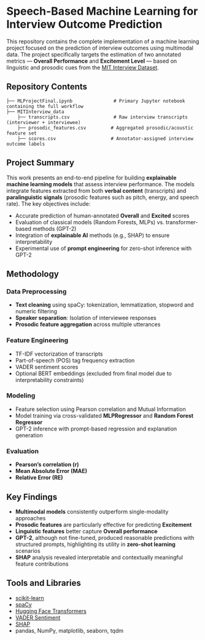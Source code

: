 # Speech-Based Machine Learning for Interview Outcome Prediction

This repository contains the complete implementation of a machine learning project focused on the prediction of interview outcomes using multimodal data. The project specifically targets the estimation of two annotated metrics — **Overall Performance** and **Excitement Level** — based on linguistic and prosodic cues from the [MIT Interview Dataset](https://people.csail.mit.edu/mnaim/data.html).


## Repository Contents


```
├── MLProjectFinal.ipynb               # Primary Jupyter notebook containing the full workflow
├── MITInterview_data
    ├── transcripts.csv                # Raw interview transcripts (interviewer + interviewee)
    ├── prosodic_features.csv         # Aggregated prosodic/acoustic feature set
    ├── scores.csv                    # Annotator-assigned interview outcome labels 
```

## Project Summary

This work presents an end-to-end pipeline for building **explainable machine learning models** that assess interview performance. The models integrate features extracted from both **verbal content** (transcripts) and **paralinguistic signals** (prosodic features such as pitch, energy, and speech rate). The key objectives include:

- Accurate prediction of human-annotated **Overall** and **Excited** scores
- Evaluation of classical models (Random Forests, MLPs) vs. transformer-based methods (GPT-2)
- Integration of **explainable AI** methods (e.g., SHAP) to ensure interpretability
- Experimental use of **prompt engineering** for zero-shot inference with GPT-2


## Methodology

### Data Preprocessing
- **Text cleaning** using spaCy: tokenization, lemmatization, stopword and numeric filtering
- **Speaker separation**: Isolation of interviewee responses
- **Prosodic feature aggregation** across multiple utterances

### Feature Engineering
- TF-IDF vectorization of transcripts
- Part-of-speech (POS) tag frequency extraction
- VADER sentiment scores
- Optional BERT embeddings (excluded from final model due to interpretability constraints)

### Modeling
- Feature selection using Pearson correlation and Mutual Information
- Model training via cross-validated **MLPRegressor** and **Random Forest Regressor**
- GPT-2 inference with prompt-based regression and explanation generation

### Evaluation
- **Pearson’s correlation (r)**
- **Mean Absolute Error (MAE)**
- **Relative Error (RE)**


## Key Findings

- **Multimodal models** consistently outperform single-modality approaches
- **Prosodic features** are particularly effective for predicting **Excitement**
- **Linguistic features** better capture **Overall performance**
- **GPT-2**, although not fine-tuned, produced reasonable predictions with structured prompts, highlighting its utility in **zero-shot learning** scenarios
- **SHAP** analysis revealed interpretable and contextually meaningful feature contributions


## Tools and Libraries

- [scikit-learn](https://scikit-learn.org/)
- [spaCy](https://spacy.io/)
- [Hugging Face Transformers](https://huggingface.co/docs/transformers)
- [VADER Sentiment](https://github.com/cjhutto/vaderSentiment)
- [SHAP](https://shap.readthedocs.io/)
- pandas, NumPy, matplotlib, seaborn, tqdm

